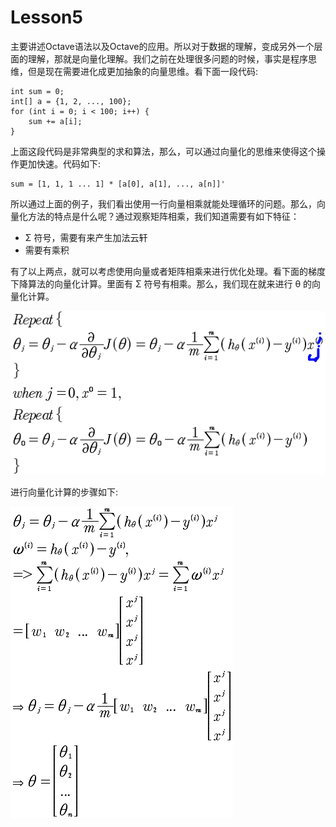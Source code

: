 # Lesson5

主要讲述Octave语法以及Octave的应用。所以对于数据的理解，变成另外一个层面的理解，那就是向量化理解。我们之前在处理很多问题的时候，事实是程序思维，但是现在需要进化成更加抽象的向量思维。看下面一段代码:

	int sum = 0;
	int[] a = {1, 2, ..., 100};
	for (int i = 0; i < 100; i++) {
		sum += a[i];
	}
	
上面这段代码是非常典型的求和算法，那么，可以通过向量化的思维来使得这个操作更加快速。代码如下:

	sum = [1, 1, 1 ... 1] * [a[0], a[1], ..., a[n]]'

所以通过上面的例子，我们看出使用一行向量相乘就能处理循环的问题。那么，向量化方法的特点是什么呢？通过观察矩阵相乘，我们知道需要有如下特征：

* Σ 符号，需要有来产生加法云轩
* 需要有乘积

有了以上两点，就可以考虑使用向量或者矩阵相乘来进行优化处理。看下面的梯度下降算法的向量化计算。里面有 Σ 符号有相乘。那么，我们现在就来进行 θ 的向量化计算。

![](../../res/quant/4_3.png)

进行向量化计算的步骤如下:

![](../../res/quant/5_1.png)


